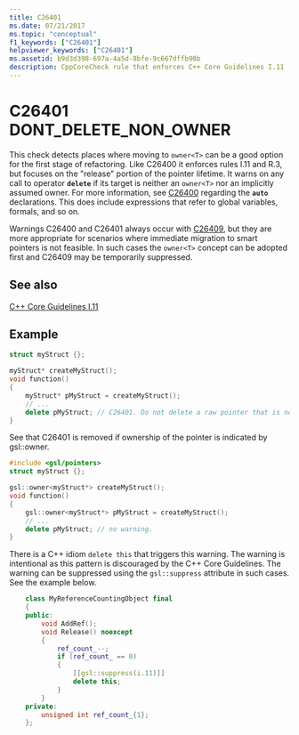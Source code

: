 ```yaml
---
title: C26401
ms.date: 07/21/2017
ms.topic: "conceptual"
f1_keywords: ["C26401"]
helpviewer_keywords: ["C26401"]
ms.assetid: b9d3d398-697a-4a5d-8bfe-9c667dffb90b
description: CppCoreCheck rule that enforces C++ Core Guidelines I.11
---
```

# C26401 DONT_DELETE_NON_OWNER

This check detects places where moving to `owner<T>` can be a good option for the first stage of refactoring. Like C26400 it enforces rules I.11 and R.3, but focuses on the "release" portion of the pointer lifetime. It warns on any call to operator **`delete`** if its target is neither an `owner<T>` nor an implicitly assumed owner. For more information, see [C26400](c26400.md) regarding the **`auto`** declarations. This does include expressions that refer to global variables, formals, and so on.

Warnings C26400 and C26401 always occur with [C26409](c26409.md), but they are more appropriate for scenarios where immediate migration to smart pointers is not feasible. In such cases the `owner<T>` concept can be adopted first and C26409 may be temporarily suppressed.

## See also

[C++ Core Guidelines I.11](https://github.com/isocpp/CppCoreGuidelines/blob/master/CppCoreGuidelines.md#i11-never-transfer-ownership-by-a-raw-pointer-t-or-reference-t)

## Example

```cpp
struct myStruct {};

myStruct* createMyStruct();
void function()
{
    myStruct* pMyStruct = createMyStruct();
    // ...
    delete pMyStruct; // C26401. Do not delete a raw pointer that is not an owner<T>
}
```

See that C26401 is removed if ownership of the pointer is indicated by gsl::owner.

```cpp
#include <gsl/pointers>
struct myStruct {};

gsl::owner<myStruct*> createMyStruct();
void function()
{
    gsl::owner<myStruct*> pMyStruct = createMyStruct();
    // ...
    delete pMyStruct; // no warning.
}
```

There is a C++ idiom `delete this` that triggers this warning. The warning is intentional as this pattern is discouraged by the C++ Core Guidelines. The warning can be suppressed using the `gsl::suppress` attribute in such cases. See the example below.

```cpp
    class MyReferenceCountingObject final
    {
    public:
        void AddRef();
        void Release() noexcept
        {
            ref_count_--;
            if (ref_count_ == 0)
            {
                [[gsl::suppress(i.11)]]
                delete this; 
            }
        }
    private:
        unsigned int ref_count_{1};
    };
```
